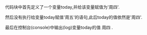 代码块中首先定义了一个变量today,并给该变量赋值为'周四'.

然后没有执行给变量today赋值'周五'的语句,此后today的值依然是'周四'.

最后在控制台(console)中输出(log)变量today的值 周四 .
